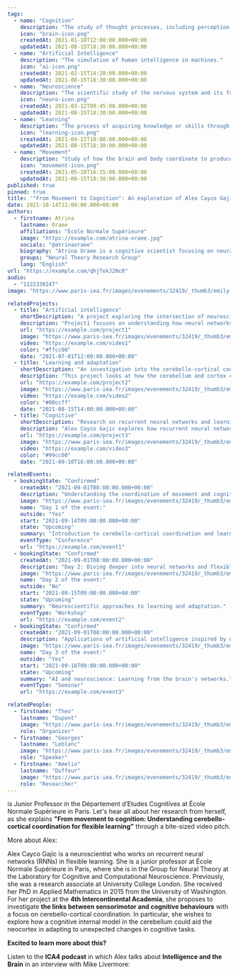 ```yaml
---
tags:
  - name: "Cognition"
    description: "The study of thought processes, including perception, memory, and learning."
    icon: "brain-icon.png"
    createdAt: 2021-01-10T12:00:00.000+00:00
    updatedAt: 2021-08-15T18:30:00.000+00:00
  - name: "Artificial Intelligence"
    description: "The simulation of human intelligence in machines."
    icon: "ai-icon.png"
    createdAt: 2021-02-15T14:20:00.000+00:00
    updatedAt: 2021-08-15T18:30:00.000+00:00
  - name: "Neuroscience"
    description: "The scientific study of the nervous system and its functions."
    icon: "neuro-icon.png"
    createdAt: 2021-03-12T09:45:00.000+00:00
    updatedAt: 2021-08-15T18:30:00.000+00:00
  - name: "Learning"
    description: "The process of acquiring knowledge or skills through study and experience."
    icon: "learning-icon.png"
    createdAt: 2021-04-22T10:00:00.000+00:00
    updatedAt: 2021-08-15T18:30:00.000+00:00
  - name: "Movement"
    description: "Study of how the brain and body coordinate to produce physical actions."
    icon: "movement-icon.png"
    createdAt: 2021-05-18T16:15:00.000+00:00
    updatedAt: 2021-08-15T18:30:00.000+00:00
published: true
pinned: true
title: '"From Movement to Cognition": An exploration of Alex Cayco Gajic''s Research'
date: 2021-10-14T22:00:00.000+00:00
authors:
  - firstname: Atrina
    lastname: Oraee
    affiliations: "École Normale Supérieure"
    image: "https://example.com/atrina-oraee.jpg"
    socials: "@atrinaoraee"
    biography: "Atrina Oraee is a cognitive scientist focusing on neural networks and artificial intelligence."
    groups: "Neural Theory Research Group"
    lang: "English"
url: "https://example.com/qhjTekJ2Nc0"
audio:
  - "1122330247"
image: "https://www.paris-iea.fr/images/evenements/32419/_thumb3/emily-morter-8xaa0f9yqne-unsplash.jpg"

relatedProjects:
  - title: "Artificial intelligence"
    shortDescription: "A project exploring the intersection of neuroscience and AI."
    description: "Project1 focuses on understanding how neural networks in the brain can inspire artificial intelligence models."
    url: "https://example.com/project1"
    image: "https://www.paris-iea.fr/images/evenements/32419/_thumb3/emily-morter-8xaa0f9yqne-unsplash.jpg"
    video: "https://example.com/video1"
    color: "#ffcc00"
    date: "2021-07-01T12:00:00.000+00:00"
  - title: "Learning and adaptation"
    shortDescription: "An investigation into the cerebello-cortical coordination."
    description: "This project looks at how the cerebellum and cortex coordinate to facilitate learning and adaptation."
    url: "https://example.com/project2"
    image: "https://www.paris-iea.fr/images/evenements/32419/_thumb3/emily-morter-8xaa0f9yqne-unsplash.jpg"
    video: "https://example.com/video2"
    color: "#00ccff"
    date: "2021-08-15T14:00:00.000+00:00"
  - title: "Cognitive"
    shortDescription: "Research on recurrent neural networks and learning."
    description: "Alex Cayco Gajic explores how recurrent neural networks in the brain can adapt to changing cognitive tasks."
    url: "https://example.com/project3"
    image: "https://www.paris-iea.fr/images/evenements/32419/_thumb3/emily-morter-8xaa0f9yqne-unsplash.jpg"
    video: "https://example.com/video3"
    color: "#99cc00"
    date: "2021-09-10T16:00:00.000+00:00"

relatedEvents:
  - bookingState: "Confirmed"
    createdAt: "2021-09-01T08:00:00.000+00:00"
    description: "Understanding the coordination of movement and cognition."
    image: "https://www.paris-iea.fr/images/evenements/32419/_thumb3/emily-morter-8xaa0f9yqne-unsplash.jpg"
    name: "Day 1 of the event:"
    outside: "Yes"
    start: "2021-09-14T09:00:00.000+00:00"
    state: "Upcoming"
    summary: "Introduction to cerebello-cortical coordination and learning."
    eventType: "Conference"
    url: "https://example.com/event1"
  - bookingState: "Confirmed"
    createdAt: "2021-09-01T08:00:00.000+00:00"
    description: "Day 2: Diving deeper into neural networks and flexible learning."
    image: "https://www.paris-iea.fr/images/evenements/32419/_thumb3/emily-morter-8xaa0f9yqne-unsplash.jpg"
    name: "Day 2 of the event:"
    outside: "No"
    start: "2021-09-15T09:00:00.000+00:00"
    state: "Upcoming"
    summary: "Neuroscientific approaches to learning and adaptation."
    eventType: "Workshop"
    url: "https://example.com/event2"
  - bookingState: "Confirmed"
    createdAt: "2021-09-01T08:00:00.000+00:00"
    description: "Applications of artificial intelligence inspired by neural networks."
    image: "https://www.paris-iea.fr/images/evenements/32419/_thumb3/emily-morter-8xaa0f9yqne-unsplash.jpg"
    name: "Day 3 of the event:"
    outside: "Yes"
    start: "2021-09-16T09:00:00.000+00:00"
    state: "Upcoming"
    summary: "AI and neuroscience: Learning from the brain's networks."
    eventType: "Seminar"
    url: "https://example.com/event3"

relatedPeople:
  - firstname: "Theo"
    lastname: "Dupont"
    image: "https://www.paris-iea.fr/images/evenements/32419/_thumb3/emily-morter-8xaa0f9yqne-unsplash.jpg"
    role: "Organizer"
  - firstname: "Georges"
    lastname: "Leblanc"
    image: "https://www.paris-iea.fr/images/evenements/32419/_thumb3/emily-morter-8xaa0f9yqne-unsplash.jpg"
    role: "Speaker"
  - firstname: "Amelio"
    lastname: "Duffour"
    image: "https://www.paris-iea.fr/images/evenements/32419/_thumb3/emily-morter-8xaa0f9yqne-unsplash.jpg"
    role: "Researcher"
---
```


is Junior Professor in the Département d’Etudes Cognitives at École Normale Supérieure in Paris. Let's hear all about her research from herself, as she explains **"From movement to cognition: Understanding cerebello-cortical coordination for flexible learning"** through a bite-sized video pitch.

More about Alex:

Alex Cayco Gajic is a neuroscientist who works on recurrent neural networks (RNNs) in flexible learning. She is a junior professor at École Normale Supérieure in Paris, where she is in the Group for Neural Theory at the Laboratory for Cognitive and Computational Neuroscience. Previously, she was a research associate at University College London. She received her PhD in Applied Mathematics in 2015 from the University of Washington. For her project at the **4th Intercontinental Academia**, she proposes to investigate **the links between sensorimotor and cognitive behaviours** with a focus on cerebello-cortical coordination. In particular, she wishes to explore how a cognitive internal model in the cerebellum could aid the neocortex in adapting to unexpected changes in cognitive tasks.

**Excited to learn more about this?**

Listen to the **ICA4 podcast** in which Alex talks about **Intelligence and the Brain** in an interview with Mike Livermore:
